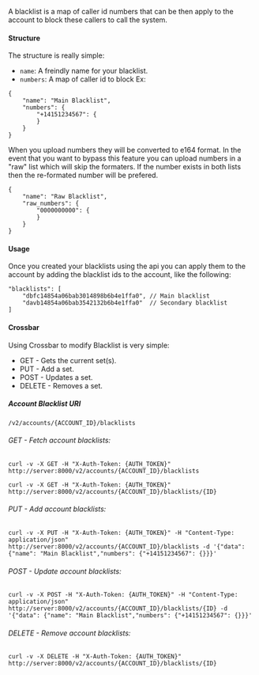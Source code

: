 

A blacklist is a map of caller id numbers that can be then apply to the account to block these callers to call the system.

#### Structure

The structure is really simple:

* `name`: A freindly name for your blacklist.
* `numbers`: A map of caller id to block
Ex:
```
{
    "name": "Main Blacklist",
    "numbers": {
        "+14151234567": {
        }
    }
}
```

When you upload numbers they will be converted to e164 format.  In the event that you want to bypass this feature you can upload numbers in a "raw" list which will skip the formaters.  If the number exists in both lists then the re-formated number will be prefered.

```
{
    "name": "Raw Blacklist",
    "raw_numbers": {
        "0000000000": {
        }
    }
}
```

#### Usage

Once you created your blacklists using the api you can apply them to the account by adding the blacklist ids to the account, like the following:

```
"blacklists": [
    "dbfc14854a06bab3014898b6b4e1ffa0", // Main blacklist
    "davb14854a06bab3542132b6b4e1ffa0"  // Secondary blacklist
]
```

#### Crossbar

Using Crossbar to modify Blacklist is very simple:

* GET - Gets the current set(s).
* PUT - Add a set.
* POST - Updates a set.
* DELETE - Removes a set.

##### Account Blacklist URI

`/v2/accounts/{ACCOUNT_ID}/blacklists`

###### GET - Fetch account blacklists:

    curl -v -X GET -H "X-Auth-Token: {AUTH_TOKEN}" http://server:8000/v2/accounts/{ACCOUNT_ID}/blacklists

    curl -v -X GET -H "X-Auth-Token: {AUTH_TOKEN}" http://server:8000/v2/accounts/{ACCOUNT_ID}/blacklists/{ID}

###### PUT - Add account blacklists:

    curl -v -X PUT -H "X-Auth-Token: {AUTH_TOKEN}" -H "Content-Type: application/json" http://server:8000/v2/accounts/{ACCOUNT_ID}/blacklists -d '{"data": {"name": "Main Blacklist","numbers": {"+14151234567": {}}}'

###### POST - Update account blacklists:

    curl -v -X POST -H "X-Auth-Token: {AUTH_TOKEN}" -H "Content-Type: application/json" http://server:8000/v2/accounts/{ACCOUNT_ID}/blacklists/{ID} -d '{"data": {"name": "Main Blacklist","numbers": {"+14151234567": {}}}'

###### DELETE - Remove account blacklists:

    curl -v -X DELETE -H "X-Auth-Token: {AUTH_TOKEN}" http://server:8000/v2/accounts/{ACCOUNT_ID}/blacklists/{ID}
